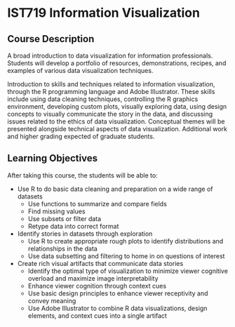 # IST719 Information Visualization

## Course Description
A broad introduction to data visualization for information professionals. Students will develop a portfolio of resources, demonstrations, recipes, and examples of various data visualization techniques.

Introduction to skills and techniques related to information visualization, through the R programming language and Adobe Illustrator. These skills include using data cleaning techniques, controlling the R graphics environment, developing custom plots, visually exploring data, using design concepts to visually communicate the story in the data, and discussing issues related to the ethics of data visualization. Conceptual themes will be presented alongside technical aspects of data visualization. Additional work and higher grading expected of graduate students.

## Learning Objectives
After taking this course, the students will be able to:

- Use R to do basic data cleaning and preparation on a wide range of datasets
  - Use functions to summarize and compare fields
  - Find missing values
  - Use subsets or filter data
  - Retype data into correct format
- Identify stories in datasets through exploration
  - Use R to create appropriate rough plots to identify distributions and relationships in the data
  - Use data subsetting and filtering to home in on questions of interest
- Create rich visual artifacts that communicate data stories
  - Identify the optimal type of visualization to minimize viewer cognitive overload and maximize image interpretability
  - Enhance viewer cognition through context cues
  - Use basic design principles to enhance viewer receptivity and convey meaning
  - Use Adobe Illustrator to combine R data visualizations, design elements, and context cues into a single artifact
